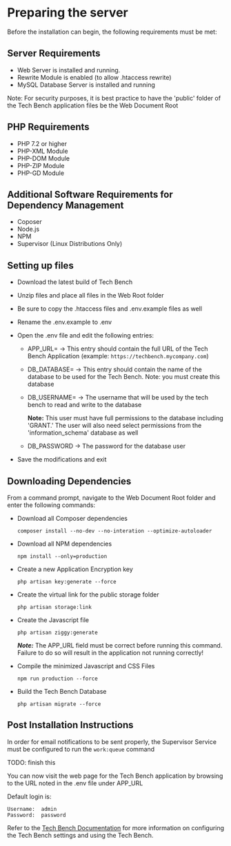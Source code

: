 # Preparing the server

Before the installation can begin, the following requirements must be met:

## Server Requirements

* Web Server is installed and running.
* Rewrite Module is enabled (to allow .htaccess rewrite)
* MySQL Database Server is installed and running

Note:  For security purposes, it is best practice to have the 'public' folder of the Tech Bench application files be the Web Document Root

## PHP Requirements

* PHP 7.2 or higher
* PHP-XML Module
* PHP-DOM Module
* PHP-ZIP Module
* PHP-GD Module

## Additional Software Requirements for Dependency Management

* Coposer
* Node.js
* NPM
* Supervisor (Linux Distributions Only)

## Setting up files

* Download the latest build of Tech Bench
* Unzip files and place all files in the Web Root folder
* Be sure to copy the .htaccess files and .env.example files as well
* Rename the .env.example to .env
* Open the .env file and edit the following entries:
  * APP_URL= -> This entry should contain the full URL of the Tech Bench Application (example:  ```https://techbench.mycompany.com```)
  * DB_DATABASE= -> This entry should contain the name of the database to be used for the Tech Bench.  Note:  you must create this database
  * DB_USERNAME= -> The username that will be used by the tech bench to read and write to the database

    **Note:** This user must have full permissions to the database including 'GRANT.'  The user will also need select permissions from the 'information_schema' database as well

  * DB_PASSWORD -> The password for the database user

* Save the modifications and exit

## Downloading Dependencies

From a command prompt, navigate to the Web Document Root folder and enter the following commands:

* Download all Composer dependencies

    ```composer install --no-dev --no-interation --optimize-autoloader```

* Download all NPM dependencies

    ```npm install --only=production```

* Create a new Application Encryption key

    ```php artisan key:generate --force```

* Create the virtual link for the public storage folder

    ```php artisan storage:link```

* Create the Javascript file

    ```php artisan ziggy:generate```

    ***Note:*** The APP_URL field must be correct before running this command.  Failure to do so will result in the application not running correctly!

* Compile the minimized Javascript and CSS Files

    ```npm run production --force```

* Build the Tech Bench Database

    ```php artisan migrate --force```

## Post Installation Instructions

In order for email notifications to be sent properly, the Supervisor Service must be configured to run the ```work:queue``` command


TODO:  finish this






You can now visit the web page for the Tech Bench application by browsing to the URL noted in the .env file under APP_URL

Default login is:

    Username:  admin
    Password:  password

Refer to the [Tech Bench Documentation](https://tech-bench.readthedocs.io/en/latest/) for more information on configuring the Tech Bench settings and using the Tech Bench.
